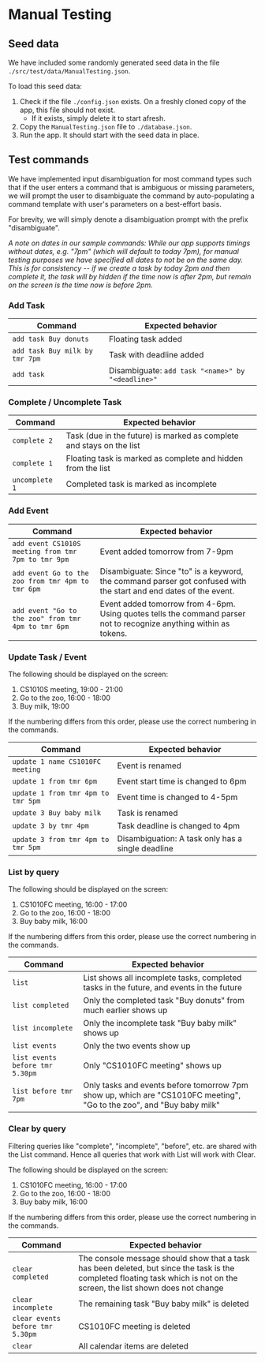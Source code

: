 <!-- @@author A0093907W -->
# Manual Testing

## Seed data

We have included some randomly generated seed data in the file `./src/test/data/ManualTesting.json`.

To load this seed data:

1. Check if the file `./config.json` exists. On a freshly cloned copy of the app, this file should not exist.
	* If it exists, simply delete it to start afresh.
2. Copy the `ManualTesting.json` file to `./database.json`.
3. Run the app. It should start with the seed data in place.

## Test commands

We have implemented input disambiguation for most command types such that if the user enters a command that is ambiguous or missing parameters, we will prompt the user to disambiguate the command by auto-populating a command template with user's parameters on a best-effort basis.

For brevity, we will simply denote a disambiguation prompt with the prefix "disambiguate".

*A note on dates in our sample commands: While our app supports timings without dates, e.g. "7pm" (which will default to today 7pm), for manual testing purposes we have specified all dates to not be on the same day. This is for consistency -- if we create a task by today 2pm and then complete it, the task will by hidden if the time now is after 2pm, but remain on the screen is the time now is before 2pm.*

### Add Task

Command | Expected behavior
------- | -----------------
`add task Buy donuts` | Floating task added
`add task Buy milk by tmr 7pm` | Task with deadline added
`add task` | Disambiguate: `add task "<name>" by "<deadline>"`

### Complete / Uncomplete Task

Command | Expected behavior
------- | -----------------
`complete 2` | Task (due in the future) is marked as complete and stays on the list 
`complete 1` | Floating task is marked as complete and hidden from the list
`uncomplete 1` | Completed task is marked as incomplete

### Add Event

Command | Expected behavior
------- | -----------------
`add event CS1010S meeting from tmr 7pm to tmr 9pm` | Event added tomorrow from 7-9pm
`add event Go to the zoo from tmr 4pm to tmr 6pm` | Disambiguate: Since "to" is a keyword, the command parser got confused with the start and end dates of the event.
`add event "Go to the zoo" from tmr 4pm to tmr 6pm` | Event added tomorrow from 4-6pm. Using quotes tells the command parser not to recognize anything within as tokens.

### Update Task / Event

The following should be displayed on the screen:
1. CS1010S meeting, 19:00 - 21:00
2. Go to the zoo, 16:00 - 18:00
3. Buy milk, 19:00

If the numbering differs from this order, please use the correct numbering in the commands.

Command | Expected behavior
------- | -----------------
`update 1 name CS1010FC meeting` | Event is renamed
`update 1 from tmr 6pm` | Event start time is changed to 6pm
`update 1 from tmr 4pm to tmr 5pm ` | Event time is changed to 4-5pm
`update 3 Buy baby milk` | Task is renamed
`update 3 by tmr 4pm` | Task deadline is changed to 4pm
`update 3 from tmr 4pm to tmr 5pm` | Disambiguation: A task only has a single deadline

### List by query

The following should be displayed on the screen:
1. CS1010FC meeting, 16:00 - 17:00
2. Go to the zoo, 16:00 - 18:00
3. Buy baby milk, 16:00

If the numbering differs from this order, please use the correct numbering in the commands.

Command | Expected behavior
------- | -----------------
`list` | List shows all incomplete tasks, completed tasks in the future, and events in the future
`list completed` | Only the completed task "Buy donuts" from much earlier shows up
`list incomplete` | Only the incomplete task "Buy baby milk" shows up
`list events` | Only the two events show up
`list events before tmr 5.30pm`| Only "CS1010FC meeting" shows up
`list before tmr 7pm` | Only tasks and events before tomorrow 7pm show up, which are "CS1010FC meeting", "Go to the zoo", and "Buy baby milk"

### Clear by query

Filtering queries like "complete", "incomplete", "before", etc. are shared with the List command. Hence all queries that work with List will work with Clear.

The following should be displayed on the screen:
1. CS1010FC meeting, 16:00 - 17:00
2. Go to the zoo, 16:00 - 18:00
3. Buy baby milk, 16:00

If the numbering differs from this order, please use the correct numbering in the commands.

Command | Expected behavior
------- | -----------------
`clear completed` | The console message should show that a task has been deleted, but since the task is the completed floating task which is not on the screen, the list shown does not change
`clear incomplete` | The remaining task "Buy baby milk" is deleted
`clear events before tmr 5.30pm` | CS1010FC meeting is deleted
`clear` | All calendar items are deleted
